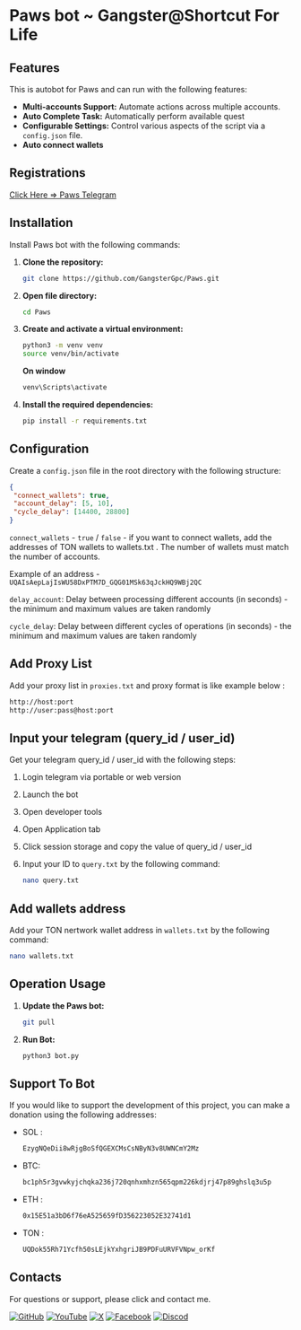 # Paws bot ~ Gangster@Shortcut For Life

## Features

This is autobot for Paws and can run with the following features:
- **Multi-accounts Support:** Automate actions across multiple accounts. 
- **Auto Complete Task:** Automatically perform available quest
- **Configurable Settings:** Control various aspects of the script via a `config.json` file.
- **Auto connect wallets**

## Registrations 

 [Click Here => Paws Telegram](https://t.me/PAWSOG_bot/PAWS?startapp=I4LVa5Tt)



## Installation

Install Paws bot with the following commands:

1. **Clone the repository:**
   ```bash
   git clone https://github.com/GangsterGpc/Paws.git
   ```
2. **Open file directory:**
   ```bash
   cd Paws
   ```
3. **Create and activate a virtual environment:**
    ```bash
   python3 -m venv venv
   source venv/bin/activate
   ```
   **On window** 
   ```bash
   venv\Scripts\activate
   ```   
4. **Install the required dependencies:**
   ```bash
   pip install -r requirements.txt
   ```   

## Configuration
Create a `config.json` file in the root directory with the following structure:
   ```json
{
    "connect_wallets": true,
    "account_delay": [5, 10],
    "cycle_delay": [14400, 28800]
}
   ```

`connect_wallets` - `true` / `false` - if you want to connect wallets, add the addresses of TON wallets to wallets.txt . The number of wallets must match the number of accounts. 

Example of an address - `UQAIsAepLajIsWU58DxPTM7D_GQG01MSk63qJckHQ9WBj2QC`

`delay_account`: Delay between processing different accounts (in seconds) - the minimum and maximum values are taken randomly

`cycle_delay`: Delay between different cycles of operations (in seconds) - the minimum and maximum values are taken randomly

## Add Proxy List

Add your proxy list in `proxies.txt` and proxy format is like example below :
```bash
http://host:port
http://user:pass@host:port
```

## Input your telegram (query_id / user_id)

Get your telegram query_id / user_id with the following steps:
1. Login telegram via portable or web version
2. Launch the bot
3. Open developer tools 
4. Open Application tab
5. Click session storage and copy the value of query_id / user_id
6. Input your ID to ` query.txt ` by the following command:

   ```bash
   nano query.txt
   ```

## Add wallets address
Add your TON nertwork wallet address in `wallets.txt` by the following command:
   ```bash
   nano wallets.txt
   ```

## Operation Usage
1. **Update the Paws bot:**
   ```bash
   git pull 
   ```
2. **Run Bot:**   

   ```bash
   python3 bot.py
   ```


## Support To Bot
If you would like to support the development of this project, you can make a donation using the following addresses:

-  SOL : 
   ```bash
   EzygNQeDii8wRjgBoSfQGEXCMsCsNByN3v8UWNCmY2Mz
   ```
-  BTC: 
   ```bash
   bc1ph5r3gvwkyjchqka236j720qnhxmhzn565qpm226kdjrj47p89ghslq3u5p
   ```
-  ETH : 
   ```bash
   0x15E51a3bD6f76eA525659fD356223052E32741d1
   ```
-  TON : 
   ```bash
   UQDok55Rh71Ycfh50sLEjkYxhgriJB9PDFuURVFVNpw_orKf
   ```

## Contacts
For questions or support, please click and contact me.

[![GitHub](https://img.icons8.com/color/96/github--v1.png)](https://github.com/GangsterGpc)
[![YouTube](https://img.icons8.com/color/96/youtube-play.png)](https://www.youtube.com/@Shortcut_4_Life)
[![X](https://img.icons8.com/nolan/96/twitterx.png)](https://x.com/gangster_gpc)
[![Facebook](https://img.icons8.com/fluency/96/facebook.png)](https://facebook.com/shortcut4life)
[![Discod](https://img.icons8.com/color/96/discord-new-logo.png)](https://discord.com/channels/@gangster_gpc)
